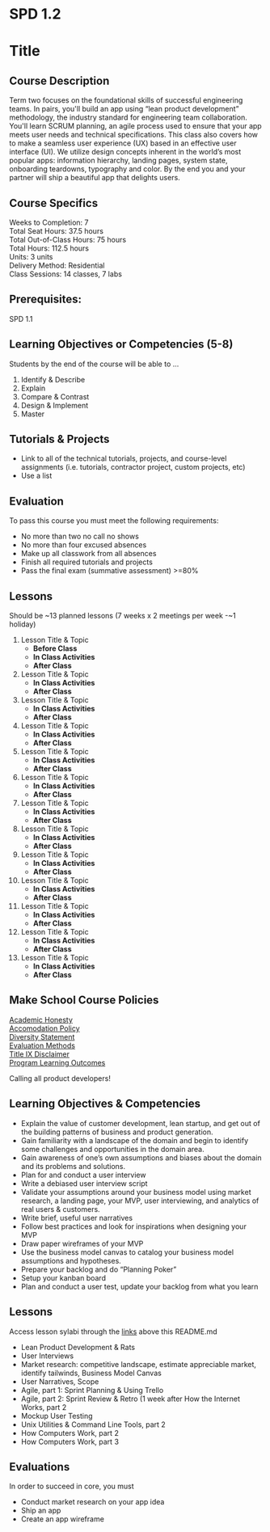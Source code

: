 # SPD 1.2

# Title 

## Course Description

Term two focuses on the foundational skills of successful engineering teams. In pairs, you'll build an app using “lean product development” methodology, the industry standard for engineering team collaboration. You'll learn SCRUM planning, an agile process used to ensure that your app meets user needs and technical specifications. This class also covers how to make a seamless user experience (UX) based in an effective user interface (UI). We utilize design concepts inherent in the world’s most popular apps: information hierarchy, landing pages, system state, onboarding teardowns, typography and color. By the end you and your partner will ship a beautiful app that delights users.

## Course Specifics

Weeks to Completion:  7 <br>
Total Seat Hours:  37.5 hours <br>
Total Out-of-Class Hours: 75 hours <br>
Total Hours: 112.5 hours <br>
Units:  3 units <br>
Delivery Method:  Residential <br>
Class Sessions:  14 classes, 7 labs 

## Prerequisites:  

SPD 1.1 <br>

## Learning Objectives or Competencies (5-8)

Students by the end of the course will be able to ...

1. Identify & Describe
1. Explain
1. Compare & Contrast
1. Design & Implement
1. Master

## Tutorials & Projects

- Link to all of the technical tutorials, projects, and course-level assignments (i.e. tutorials, contractor project, custom projects, etc)
- Use a list

## Evaluation

To pass this course you must meet the following requirements:

- No more than two no call no shows
- No more than four excused absences
- Make up all classwork from all absences
- Finish all required tutorials and projects
- Pass the final exam (summative assessment) >=80%

## Lessons

Should be ~13 planned lessons (7 weeks x 2 meetings per week -~1 holiday)

1. Lesson Title & Topic
    - **Before Class**
    - **In Class Activities**
    - **After Class**
1. Lesson Title & Topic
    - **In Class Activities**
    - **After Class**
1. Lesson Title & Topic
    - **In Class Activities**
    - **After Class**
1. Lesson Title & Topic
    - **In Class Activities**
    - **After Class**
1. Lesson Title & Topic
    - **In Class Activities**
    - **After Class**
1. Lesson Title & Topic
    - **In Class Activities**
    - **After Class**
1. Lesson Title & Topic
    - **In Class Activities**
    - **After Class**
1. Lesson Title & Topic
    - **In Class Activities**
    - **After Class**
1. Lesson Title & Topic
    - **In Class Activities**
    - **After Class**
1. Lesson Title & Topic
    - **In Class Activities**
    - **After Class**
1. Lesson Title & Topic
    - **In Class Activities**
    - **After Class**
1. Lesson Title & Topic
    - **In Class Activities**
    - **After Class**
1. Lesson Title & Topic
    - **In Class Activities**
    - **After Class**

## Make School Course Policies

[Academic Honesty](https://github.com/Product-College-Courses/Common-Syllabus-Sections/blob/master/Academic-Honesty-and-Plagiarism.md)<br>
[Accomodation Policy](https://github.com/Product-College-Courses/Common-Syllabus-Sections/blob/master/Accommodation-Policy.md)<br>
[Diversity Statement](https://github.com/Product-College-Courses/Common-Syllabus-Sections/blob/master/Diversity-Statement.md)<br>
[Evaluation Methods](https://github.com/Product-College-Courses/Common-Syllabus-Sections/blob/master/Evaluation-Methods.md)
<br>
[Title IX Disclaimer](https://github.com/Product-College-Courses/Common-Syllabus-Sections/blob/master/Evaluations-Title-X-Disclaimer.md)<br>
[Program Learning Outcomes](https://github.com/Product-College-Courses/Common-Syllabus-Sections/blob/master/Program-Learning-Outcomes.md)



Calling all product developers!


## Learning Objectives & Competencies
* Explain the value of customer development, lean startup, and get out of the building patterns of business and product generation.
* Gain familiarity with a landscape of the domain and begin to identify some challenges and opportunities in the domain area.
* Gain awareness of one’s own assumptions and biases about the domain and its problems and solutions.
* Plan for and conduct a user interview
* Write a debiased user interview script
* Validate your assumptions around your business model using market research, a landing page, your MVP, user interviewing, and analytics of real users & customers.
* Write brief, useful user narratives
* Follow best practices and look for inspirations when designing your MVP
* Draw paper wireframes of your MVP
* Use the business model canvas to catalog your business model assumptions and hypotheses.
* Prepare your backlog and do “Planning Poker”
* Setup your kanban board
* Plan and conduct a user test, update your backlog from what you learn


## Lessons
Access lesson sylabi through the [links](https://github.com/Product-College-Courses/Core/tree/master/Term%202) above this README.md
* Lean Product Development & Rats   
* User Interviews
* Market research: competitive landscape, estimate appreciable market, identify tailwinds, Business Model Canvas
* User Narratives, Scope
* Agile, part 1: Sprint Planning & Using Trello
* Agile, part 2: Sprint Review & Retro (1 week after How the Internet Works, part 2
* Mockup User Testing
* Unix Utilities & Command Line Tools, part 2
* How Computers Work, part 2
* How Computers Work, part 3



## Evaluations
In order to succeed in core, you must
* Conduct market research on your app idea
* Ship an app
* Create an app wireframe
